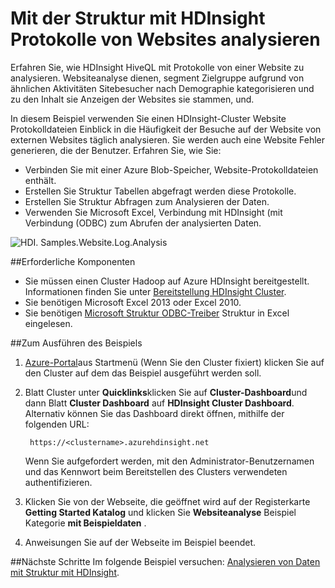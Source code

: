 <properties 
    pageTitle="Struktur für Website-Protokollanalyse Hadoop verwenden | Microsoft Azure" 
    description="Erfahren Sie, wie HDInsight Struktur mit Website-Protokolle zu analysieren. Sie verwenden eine Log-Datei als Eingabe in eine HDInsight-Tabelle, und HiveQL verwenden, um die Daten abzufragen." 
    services="hdinsight" 
    documentationCenter="" 
    authors="nitinme" 
    manager="jhubbard" 
    editor="cgronlun"
    tags="azure-portal"/>

<tags 
    ms.service="hdinsight" 
    ms.workload="big-data" 
    ms.tgt_pltfrm="na" 
    ms.devlang="na" 
    ms.topic="article" 
    ms.date="05/17/2016" 
    ms.author="nitinme"/>

# <a name="use-hive-with-hdinsight-to-analyze-logs-from-websites"></a>Mit der Struktur mit HDInsight Protokolle von Websites analysieren

Erfahren Sie, wie HDInsight HiveQL mit Protokolle von einer Website zu analysieren. Websiteanalyse dienen, segment Zielgruppe aufgrund von ähnlichen Aktivitäten Sitebesucher nach Demographie kategorisieren und zu den Inhalt sie Anzeigen der Websites sie stammen, und.

In diesem Beispiel verwenden Sie einen HDInsight-Cluster Website Protokolldateien Einblick in die Häufigkeit der Besuche auf der Website von externen Websites täglich analysieren. Sie werden auch eine Website Fehler generieren, die der Benutzer. Erfahren Sie, wie Sie:

- Verbinden Sie mit einer Azure Blob-Speicher, Website-Protokolldateien enthält.
- Erstellen Sie Struktur Tabellen abgefragt werden diese Protokolle.
- Erstellen Sie Struktur Abfragen zum Analysieren der Daten.
- Verwenden Sie Microsoft Excel, Verbindung mit HDInsight (mit Verbindung (ODBC) zum Abrufen der analysierten Daten.

![HDI. Samples.Website.Log.Analysis][img-hdi-weblogs-sample]

##<a name="prerequisites"></a>Erforderliche Komponenten

- Sie müssen einen Cluster Hadoop auf Azure HDInsight bereitgestellt. Informationen finden Sie unter [Bereitstellung HDInsight Cluster][hdinsight-provision]. 
- Sie benötigen Microsoft Excel 2013 oder Excel 2010.
- Sie benötigen [Microsoft Struktur ODBC-Treiber](http://www.microsoft.com/download/details.aspx?id=40886) Struktur in Excel eingelesen.


##<a name="to-run-the-sample"></a>Zum Ausführen des Beispiels

1. [Azure-Portal](https://portal.azure.com/)aus Startmenü (Wenn Sie den Cluster fixiert) klicken Sie auf den Cluster auf dem das Beispiel ausgeführt werden soll.

2. Blatt Cluster unter **Quicklinks**klicken Sie auf **Cluster-Dashboard**und dann Blatt **Cluster Dashboard** auf **HDInsight Cluster Dashboard**. Alternativ können Sie das Dashboard direkt öffnen, mithilfe der folgenden URL:

        https://<clustername>.azurehdinsight.net
    
    Wenn Sie aufgefordert werden, mit den Administrator-Benutzernamen und das Kennwort beim Bereitstellen des Clusters verwendeten authentifizieren.
  
2. Klicken Sie von der Webseite, die geöffnet wird auf der Registerkarte **Getting Started Katalog** und klicken Sie **Websiteanalyse** Beispiel Kategorie **mit Beispieldaten** .

3. Anweisungen Sie auf der Webseite im Beispiel beendet.

##<a name="next-steps"></a>Nächste Schritte
Im folgende Beispiel versuchen: [Analysieren von Daten mit Struktur mit HDInsight](hdinsight-hive-analyze-sensor-data.md).


[hdinsight-provision]: hdinsight-provision-clusters.md
[hdinsight-sensor-data-sample]: ../hdinsight-use-hive-sensor-data-analysis.md

[img-hdi-weblogs-sample]: ./media/hdinsight-hive-analyze-website-log/hdinsight-weblogs-sample.png
 
